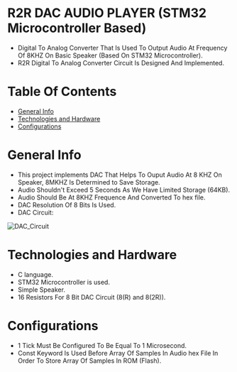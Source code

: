 # R2R DAC AUDIO PLAYER (STM32 Microcontroller Based)
- Digital To Analog Converter That Is Used To Output Audio At Frequency Of 8KHZ On Basic Speaker (Based On STM32 Microcontroller).
- R2R Digital To Analog Converter Circuit Is Designed And Implemented.
# Table Of Contents
- [General Info](#general-info)
- [Technologies and Hardware](#Technologies-and-Hardware)
- [Configurations](#configurations)
# General Info
- This project implements DAC That Helps To Ouput Audio At 8 KHZ On Speaker, 8MKHZ Is Determined to Save Storage.
- Audio Shouldn't Exceed 5 Seconds As We Have Limited Storage (64KB).
- Audio Should Be At 8KHZ Frequence And Converted To hex file.
- DAC Resolution Of 8 Bits Is Used.
- DAC Circuit:


![DAC_Circuit](https://user-images.githubusercontent.com/74314248/173679858-2c3ad055-9f46-4bc4-907b-22b2c5460cf1.png)

# Technologies and Hardware
- C language.
- STM32 Microcontroller is used.
- Simple Speaker.
- 16 Resistors For 8 Bit DAC Circuit (8(R) and 8(2R)).
# Configurations
- 1 Tick Must Be Configured To Be Equal To 1 Microsecond.
- Const Keyword Is Used Before Array Of Samples In Audio hex File In Order To Store Array Of Samples In ROM (Flash).

